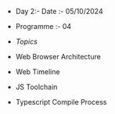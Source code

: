 - Day 2:- Date :-  05/10/2024
  
- Programme    :-  04

- *Topics*

- Web Browser Architecture
- Web Timeline
- JS Toolchain
- Typescript Compile Process
  
